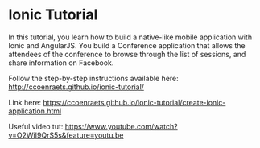 # Ionic Tutorial

In this tutorial, you learn how to build a native-like mobile application with Ionic and AngularJS. You build a Conference application that allows the attendees of the conference to browse through the list of sessions, and share information on Facebook.

Follow the step-by-step instructions available here: http://ccoenraets.github.io/ionic-tutorial/

Link here:  https://ccoenraets.github.io/ionic-tutorial/create-ionic-application.html

Useful video tut:  https://www.youtube.com/watch?v=O2WiI9QrS5s&feature=youtu.be


